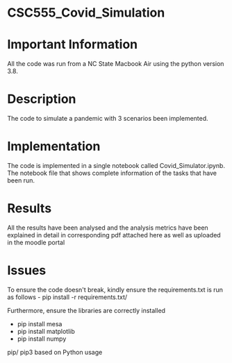 # CSC555_Covid_Simulation

# Important Information
All the code was run from a NC State Macbook Air using the python version 3.8.

# Description
The code to simulate a pandemic with 3 scenarios been implemented.

# Implementation
The code is implemented in a single notebook called Covid_Simulator.ipynb. 
The notebook file that shows complete information of the tasks that have been run.

# Results
All the results have been analysed and the analysis metrics have been explained in detail in corresponding pdf attached here as well as uploaded in the moodle portal

# Issues
To ensure the code doesn't break, kindly ensure the requirements.txt is run as follows - pip install -r requirements.txt/

Furthermore, ensure the libraries are correctly installed
- pip install mesa
- pip install matplotlib
- pip install numpy

pip/ pip3 based on Python usage 
